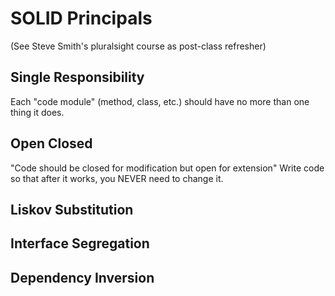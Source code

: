 # SOLID Principals

(See Steve Smith's pluralsight course as post-class refresher)


## Single Responsibility
Each "code module" (method, class, etc.) should have no more than one thing it does.

## Open Closed
"Code should be closed for modification but open for extension"
Write code so that after it works, you NEVER need to change it.


## Liskov Substitution
## Interface Segregation
## Dependency Inversion